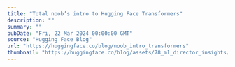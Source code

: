 ```yaml
---
title: "Total noob’s intro to Hugging Face Transformers"
description: ""
summary: ""
pubDate: "Fri, 22 Mar 2024 00:00:00 GMT"
source: "Hugging Face Blog"
url: "https://huggingface.co/blog/noob_intro_transformers"
thumbnail: "https://huggingface.co/blog/assets/78_ml_director_insights/guide.png"
---
```



